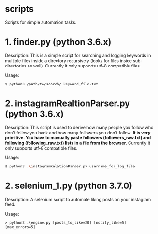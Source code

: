 # scripts
Scripts for simple automation tasks.

# 1. finder.py (python 3.6.x)
Description:
This is a simple script for searching and logging keywords in multiple
files inside a directory recursively (looks for files inside
sub-directories as well).
Currently it only supports utf-8 compatible files.

Usage:
```sh
$ python3 /path/to/search/ keyword_file.txt
```


# 2. instagramRealtionParser.py (python 3.6.x)
Description:
This script is used to derive how many people you
follow who don't follow you back and how many
followers  you don't follow. <b>It is very primitive.
You have to manually paste followers (followers_raw.txt)
and following (following_raw.txt)
lists in a file from the browser.</b>
Currently it only supports utf-8 compatible files.

Usage:
```sh
$ python3 .\instagramRelationParser.py username_for_log_file
```

# 2. selenium_1.py (python 3.7.0)
Description:
A selenium script to automate liking posts on your instagram feed.

Usage:
```CMD
> python3 .\engine.py [posts_to_like=20] [notify_like=5] [max_errors=5]
```
